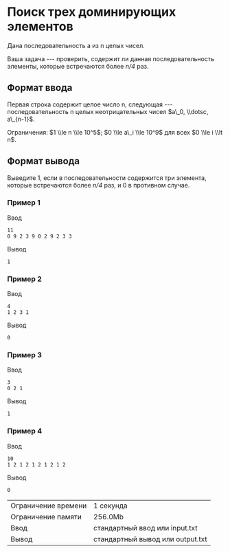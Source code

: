 # Поиск трех доминирующих элементов

Дана последовательность a из n целых чисел.

Ваша задача --- проверить, содержит ли данная последовательность элементы, которые встречаются более _n/4_ раз.

## Формат ввода

Первая строка содержит целое число n, следующая --- последовательность n целых неотрицательных чисел $a\_0, \\dotsc, a\_{n-1}$​.

Ограничения: $1 \\le n \\le 10^5$; $0 \\le a\_i \\le 10^9$ для всех $0 \\le i \\lt n$.

## Формат вывода

Выведите 1, если в последовательности содержится три элемента, которые встречаются более _n/4_ раз, и 0 в противном случае.

### Пример 1

Ввод

    11
    0 9 2 3 9 0 2 9 2 3 3
    

Вывод

    1
    

### Пример 2

Ввод

    4
    1 2 3 1
    

Вывод

    0
    

### Пример 3

Ввод

    3
    0 2 1
    

Вывод

    1
    

### Пример 4

Ввод

    10
    1 2 1 2 1 2 1 2 1 2
    

Вывод

    0
    

<table>
 <tr class="time-limit">
    <td class="property-title">Ограничение времени</td>
    <td>1&nbsp;секунда</td>
 </tr>
 <tr class="memory-limit">
    <td class="property-title">Ограничение памяти</td>
    <td>256.0Mb</td>
 </tr>
 <tr class="input-file">
    <td class="property-title">Ввод</td>
    <td colspan="1">стандартный ввод или input.txt</td>
 </tr>
 <tr class="output-file">
    <td class="property-title">Вывод</td>
    <td colspan="1">стандартный вывод или output.txt</td>
 </tr>
</table>
